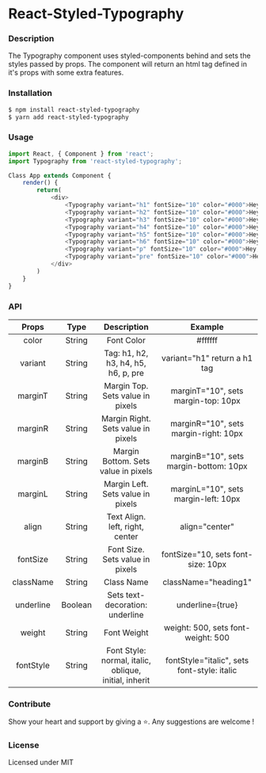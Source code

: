 # React-Styled-Typography

### Description
The Typography component uses styled-components behind and sets the styles passed by props. The component will return an html tag defined in it's props with some extra features.

### Installation
```bash
$ npm install react-styled-typography
$ yarn add react-styled-typography
 ```

### Usage
```javascript
import React, { Component } from 'react';
import Typography from 'react-styled-typography';

Class App extends Component {
    render() {
        return(
            <div>
                <Typography variant="h1" fontSize="10" color="#000">Hey, I am a h1 tag</Typography>
                <Typography variant="h2" fontSize="10" color="#000">Hey, I am a h2 tag</Typography>
                <Typography variant="h3" fontSize="10" color="#000">Hey, I am a h3 tag</Typography>
                <Typography variant="h4" fontSize="10" color="#000">Hey, I am a h4 tag</Typography>
                <Typography variant="h5" fontSize="10" color="#000">Hey, I am a h5 tag</Typography>
                <Typography variant="h6" fontSize="10" color="#000">Hey, I am a h6 tag</Typography>
                <Typography variant="p" fontSize="10" color="#000">Hey, I am a p tag</Typography>
                <Typography variant="pre" fontSize="10" color="#000">Hey, I am a pre tag</Typography>
            </div>
        )
    }
}

```
### API
 | Props        | Type           | Description  | Example |
| :-------------: |:-------------:| :-------------:| :-------------:|
| color      | String | Font Color | #ffffff |
| variant      | String      |   Tag: h1, h2, h3, h4, h5, h6, p, pre |  variant="h1" return a h1 tag |
| marginT | String      |    Margin Top. Sets value in pixels | marginT="10", sets margin-top: 10px |
| marginR | String      |    Margin Right. Sets value in pixels | marginR="10", sets margin-right: 10px |
| marginB | String      |    Margin Bottom. Sets value in pixels | marginB="10", sets margin-bottom: 10px |
| marginL | String      |    Margin Left. Sets value in pixels | marginL="10", sets margin-left: 10px |
| align | String      |    Text Align. left, right, center | align="center" |
| fontSize | String      |    Font Size. Sets value in pixels | fontSize="10,  sets font-size: 10px |
| className | String      |    Class Name | className="heading1" |
| underline | Boolean      |    Sets text-decoration: underline | underline={true} |
| weight | String      |    Font Weight | weight: 500, sets font-weight: 500 |
| fontStyle | String      |    Font Style: normal, italic, oblique, initial, inherit | fontStyle="italic", sets font-style: italic |

### Contribute
Show your heart and support by giving a ⭐. Any suggestions are welcome ! 

### License
Licensed under MIT
